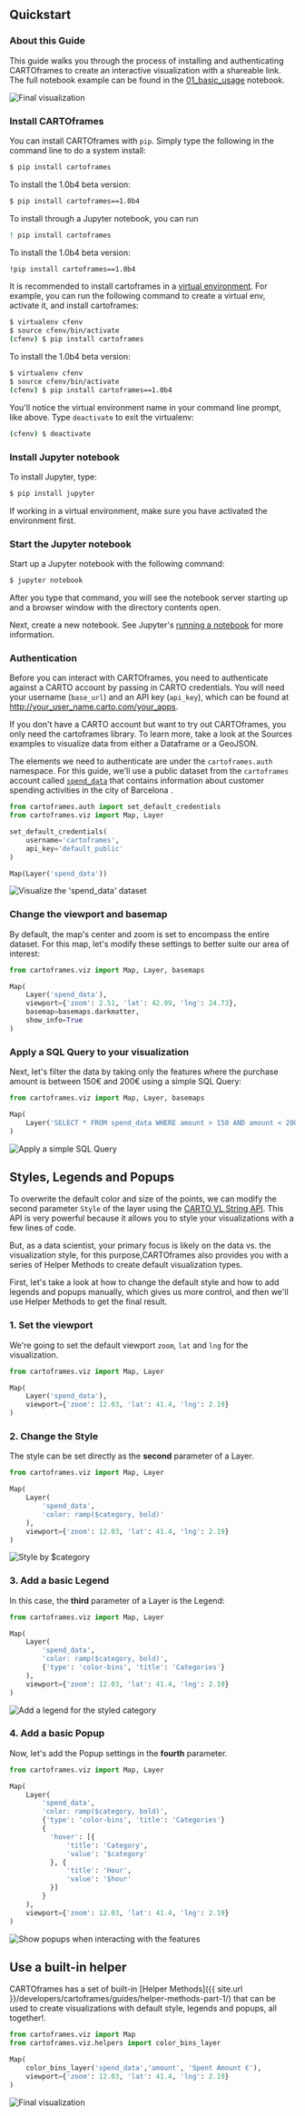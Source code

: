 ## Quickstart

### About this Guide

This guide walks you through the process of installing and authenticating CARTOframes to create an interactive visualization with a shareable link. The full notebook example can be found in the [01_basic_usage](https://github.com/CartoDB/cartoframes/blob/develop/examples/01_quickstart/01_basic_usage.ipynb) notebook.

![Final visualization](../../img/guides/quickstart/quickstart-final.gif)

### Install CARTOframes

You can install CARTOframes with `pip`. Simply type the following in the command line to do a system install:

```bash
$ pip install cartoframes
```

To install the 1.0b4 beta version:

```bash
$ pip install cartoframes==1.0b4
```

To install through a Jupyter notebook, you can run

```bash
! pip install cartoframes
```

To install the 1.0b4 beta version:

```bash
!pip install cartoframes==1.0b4
```

It is recommended to install cartoframes in a [virtual environment](http://docs.python-guide.org/en/latest/dev/virtualenvs/). For example, you can run the following command to create a virtual env, activate it, and install cartoframes:

```bash
$ virtualenv cfenv
$ source cfenv/bin/activate
(cfenv) $ pip install cartoframes
```

To install the 1.0b4 beta version:

```bash
$ virtualenv cfenv
$ source cfenv/bin/activate
(cfenv) $ pip install cartoframes==1.0b4
```

You'll notice the virtual environment name in your command line prompt, like above. Type `deactivate` to exit the virtualenv:

```bash
(cfenv) $ deactivate
```

### Install Jupyter notebook

To install Jupyter, type:

```bash
$ pip install jupyter
```

If working in a virtual environment, make sure you have activated the environment first.

### Start the Jupyter notebook

Start up a Jupyter notebook with the following command:

```bash
$ jupyter notebook
```

After you type that command, you will see the notebook server starting up and a browser window with the directory contents open.

Next, create a new notebook. See Jupyter's [running a notebook](https://jupyter.readthedocs.io/en/latest/running.html#running) for more information.

### Authentication

Before you can interact with CARTOframes, you need to authenticate against a CARTO account by passing in CARTO credentials. You will need your username (`base_url`) and an API key (`api_key`), which can be found at http://your_user_name.carto.com/your_apps.

If you don't have a CARTO account but want to try out CARTOframes, you only need the cartoframes library. To learn more, take a look at the Sources examples to visualize data from either a Dataframe or a GeoJSON.

The elements we need to authenticate are under the `cartoframes.auth` namespace. For this guide, we'll use a public dataset from the `cartoframes` account called [`spend_data`](https://cartoframes.carto.com/tables/spend_data/public/map) that contains information about customer spending activities in the city of Barcelona .

```py
from cartoframes.auth import set_default_credentials
from cartoframes.viz import Map, Layer

set_default_credentials(
    username='cartoframes',
    api_key='default_public'
)

Map(Layer('spend_data'))
```

![Visualize the 'spend_data' dataset](../../img/guides/quickstart/quickstart-1.png)

### Change the viewport and basemap

By default, the map's center and zoom is set to encompass the entire dataset. For this map, let's modify these settings to better suite our area of interest:

```py
from cartoframes.viz import Map, Layer, basemaps

Map(
    Layer('spend_data'),
    viewport={'zoom': 2.51, 'lat': 42.99, 'lng': 24.73},
    basemap=basemaps.darkmatter,
    show_info=True
)
```

### Apply a SQL Query to your visualization

Next, let's filter the data by taking only the features where the purchase amount is between 150€ and 200€ using a simple SQL Query:

```py
from cartoframes.viz import Map, Layer, basemaps

Map(
    Layer('SELECT * FROM spend_data WHERE amount > 150 AND amount < 200')
)
```

![Apply a simple SQL Query](../../img/guides/quickstart/quickstart-2.png)

## Styles, Legends and Popups

To overwrite the default color and size of the points, we can modify the second parameter `Style` of the layer using the [CARTO VL String API](https://carto.com/developers/carto-vl/guides/style-with-expressions/). This API is very powerful because it allows you to style your visualizations with a few lines of code.

But, as a data scientist, your primary focus is likely on the data vs. the visualization style, for this purpose,CARTOframes also provides you with a series of Helper Methods to create default visualization types.

First, let's take a look at how to change the default style and how to add legends and popups manually, which gives us more control, and then we'll use Helper Methods to get the final result.

### 1. Set the viewport

We're going to set the default viewport `zoom`, `lat` and `lng` for the visualization.

```py
from cartoframes.viz import Map, Layer

Map(
    Layer('spend_data'),
    viewport={'zoom': 12.03, 'lat': 41.4, 'lng': 2.19}
)
```

### 2. Change the Style

The style can be set directly as the **second** parameter of a Layer.

```py
from cartoframes.viz import Map, Layer

Map(
    Layer(
        'spend_data',
        'color: ramp($category, bold)'
    ),
    viewport={'zoom': 12.03, 'lat': 41.4, 'lng': 2.19}
)
```

![Style by $category](../../img/guides/quickstart/quickstart-3.png)

### 3. Add a basic Legend

In this case, the **third** parameter of a Layer is the Legend:

```py
from cartoframes.viz import Map, Layer

Map(
    Layer(
        'spend_data',
        'color: ramp($category, bold)',
        {'type': 'color-bins', 'title': 'Categories'}
    ),
    viewport={'zoom': 12.03, 'lat': 41.4, 'lng': 2.19}
)
```

![Add a legend for the styled category](../../img/guides/quickstart/quickstart-4.png)

### 4. Add a basic Popup

Now, let's add the Popup settings in the **fourth** parameter.

```py
from cartoframes.viz import Map, Layer

Map(
    Layer(
        'spend_data',
        'color: ramp($category, bold)',
        {'type': 'color-bins', 'title': 'Categories'}
        {
          'hover': [{
              'title': 'Category',
              'value': '$category'
          }, {
              'title': 'Hour',
              'value': '$hour'
          }]
        }
    ),
    viewport={'zoom': 12.03, 'lat': 41.4, 'lng': 2.19}
)
```

![Show popups when interacting with the features](../../img/guides/quickstart/quickstart-5.png)

## Use a built-in helper

CARTOframes has a set of built-in [Helper Methods]({{ site.url }}/developers/cartoframes/guides/helper-methods-part-1/) that can be used to create visualizations with default style, legends and popups, all together!.

```py
from cartoframes.viz import Map
from cartoframes.viz.helpers import color_bins_layer

Map(
    color_bins_layer('spend_data','amount', 'Spent Amount €'),
    viewport={'zoom': 12.03, 'lat': 41.4, 'lng': 2.19}
)
```

![Final visualization](../../img/guides/quickstart/quickstart-final.gif)
